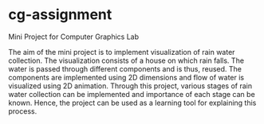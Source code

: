# cg-assignment
Mini Project for Computer Graphics Lab

The aim of the mini project is to implement visualization of rain water collection. The
visualization consists of a house on which rain falls. The water is passed through different
components and is thus, reused. The components are implemented using 2D dimensions and
flow of water is visualized using 2D animation. Through this project, various stages of rain
water collection can be implemented and importance of each stage can be known. Hence,
the project can be used as a learning tool for explaining this process.
